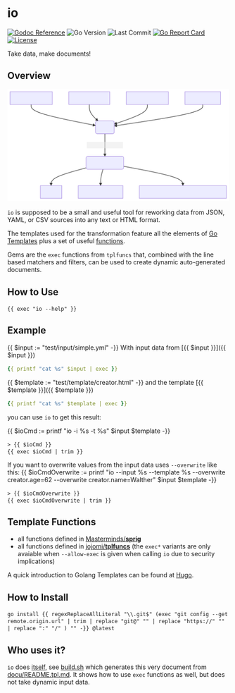 # io

[![Godoc Reference](https://godoc.org/github.com/jojomi/io?status.svg)](http://godoc.org/github.com/jojomi/io)
![Go Version](https://img.shields.io/github/go-mod/go-version/jojomi/io)
![Last Commit](https://img.shields.io/github/last-commit/jojomi/io)
[![Go Report Card](https://goreportcard.com/badge/jojomi/io)](https://goreportcard.com/report/jojomi/io)
[![License](https://img.shields.io/badge/License-MIT-orange.svg)](https://github.com/jojomi/io/blob/master/LICENSE)

Take data, make documents!

## Overview

![io overview](docu/overview.svg)

`io` is supposed to be a small and useful tool for reworking data from JSON, YAML, or CSV sources into any text or HTML format.

The templates used for the transformation feature all the elements of [Go Templates](https://pkg.go.dev/text/template)
plus a set of useful [functions](#template-functions).

Gems are the `exec` functions from `tplfuncs` that, combined with the line based matchers and filters,
can be used to create dynamic auto-generated documents.

## How to Use

```
{{ exec "io --help" }}
```

## Example

{{ $input := "test/input/simple.yml" -}}
With input data from [{{ $input }}]({{ $input }})

``` yml
{{ printf "cat %s" $input | exec }}
```

{{ $template := "test/template/creator.html" -}}
and the template [{{ $template }}]({{ $template }})

``` yml
{{ printf "cat %s" $template | exec }}
```

you can use `io` to get this result:

{{ $ioCmd := printf "io -i %s -t %s" $input $template -}}
``` shell
> {{ $ioCmd }}
{{ exec $ioCmd | trim }}
```

If you want to overwrite values from the input data uses `--overwrite` like this:
{{ $ioCmdOverwrite := printf "io --input %s --template %s --overwrite creator.age=62 --overwrite creator.name=Walther" $input $template -}}
``` shell
> {{ $ioCmdOverwrite }}
{{ exec $ioCmdOverwrite | trim }}
```



## Template Functions

* all functions defined in [Masterminds/**sprig**](http://masterminds.github.io/sprig/)
* all functions defined in [jojomi/**tplfuncs**](https://github.com/jojomi/tplfuncs) (the `exec*` variants are only avaiable when `--allow-exec` is given when calling `io` due to security implications)

A quick introduction to Golang Templates can be found at [Hugo](https://gohugo.io/templates/introduction).

## How to Install

``` shell
go install {{ regexReplaceAllLiteral "\\.git$" (exec "git config --get remote.origin.url" | trim | replace "git@" "" | replace "https://" "" | replace ":" "/" ) "" -}} @latest
```

## Who uses it?

`io` does [itself](https://en.wikipedia.org/wiki/Eating_your_own_dog_food), see [build.sh](build.sh) which generates this very document from [docu/README.tpl.md](docu/README.tpl.md). It shows how to use `exec` functions as well, but does not take dynamic input data.